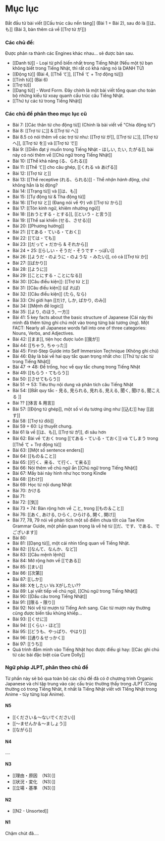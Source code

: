 # Mục lục

Bắt đầu từ bài viết [[Cấu trúc câu nền tảng]] (Bài 1 + Bài 2), sau đó là [[は、も]] (Bài 3, bàn thêm cả về [[Trợ từ が]])
### Các chủ đề:
Được phân ra thành các Engines khác nhau... sẽ được bàn sau.

- [[Danh từ]] - Loại từ phổ biến nhất trong Tiếng Nhật (Nếu một từ bạn không biết trong Tiếng Nhật, thì rất có khả năng nó là DANH TỪ)
- [[Động từ]] (Bài 4, [[Thể て]], [[Thể て + Trợ động từ]])
- [[Tính từ]] (Bài 6)
- [[Trợ từ]]
- [[Dạng từ]] - Word Form. Đây chính là một bài viết tổng quan cho toàn bộ những kiểu từ xoay quanh cấu trúc câu Tiếng Nhật.
- [[Thứ tự các từ trong Tiếng Nhật]]
### Các chủ đề phân theo mục lục cũ
- Bài 7: [[Các thân từ cho động từ]] (Chính là bài viết về "Chia động từ")
- Bài 8: [[Trợ từ に]] & [[Trợ từ へ]]
- Bài 8.5 có nói thêm về các trợ từ như: [[Trợ từ が]], [[Trợ từ に]], [[Trợ từ へ]], [[Trợ từ を]] và [[Trợ từ で]]
- Bài 9: [[Diễn đạt ý muốn trong Tiếng Nhật - ほしい, たい, たがる]], bài này có nói thêm về [[Chủ ngữ trong Tiếng Nhật]]
- Bài 10: [[Thể khả năng (る、られる)]]
- Bài 11: [[Thể て]] cho câu ghép, [[くれる và あげる]]
- Bài 12: [[Trợ từ と]]
- Bài 13: [[Thể receptive (れる、られる)]] - Thể *nhận hành động*, chứ không hẳn là bị động?
- Bài 14: [[Trạng từ]] và [[は、も]]
- Bài 15: [[Tự động từ & Tha động từ]]
- Bài 16: [[Trợ từ と]] (Đang nói về や) với [[Trợ từ から]]
- Bài 17: [[Tôn kính ngữ, khiêm nhường ngữ]]
- Bài 18: [[おうとする・とする]], [[という・と言う]]
- Bài 19: [[Thể sai khiến (せる、させる)]]
- Bài 20: [[Phương hướng]]
- Bài 21: [[てある・ている・ておく]]
- Bài 22: [[ては・ても]]
- Bài 23: [[だって + だから & それから]]
- Bài 24 + 25: [[らしい・そうだ・そうです・っぽい]]
- Bài 26: [[ようだ・のように・のような ・みたい]], có cả [[Trợ từ か]]
- Bài 27: [[ばかり]]
- Bài 28: [[ように]]
- Bài 29: [[ことにする・ことになる]]
- Bài 30: [[Câu điều kiện]]: [[Trợ từ と]]
- Bài 31: [[Câu điều kiện]] (ば れば)
- Bài 32: [[Câu điều kiện]] (たら, なら)
- Bài 33: Chỉ giới hạn [[だけ, しか, ばかり, のみ]]
- Bài 34: [[Mệnh đề logic]]
- Bài 35: [[より, のほう, 一方]]
- Bài 41: 5 key facts about the basic structure of Japanese (Cái này thì mình đã thêm từng ghi chú một vào trong từng bài tương ứng). Một FACT: Nearly all Japanese words fall into one of three categories: Nouns, Verbs, and Adjectives.
- Bài 42: [[まま]], tiện học được luôn [[我が]]
- Bài 44: [[ちゃう, ちゃった]]
- Bài 45: First-Step Guide into Self Immersion Technique (Không ghi chú)
- Bài 46: Đây là bài về hai quy tắc quan trọng nhất cho: [[Thứ tự các từ trong Tiếng Nhật]]
- Bài 47 -> 48: Để trống, học về quy tắc chung trong Tiếng Nhật
- Bài 49: [[もらう・てもらう]]
- Bài 50: [[させてもらう]]
- Bài 51 -> 53: Tiêu thụ nội dung và phân tích câu Tiếng Nhật
- Bài 54: [[Bất quy tắc - 見る, 見られる, 見れる, 見える, 聞く, 聞ける, 聞こえる ]]
- Bài ?? [[体言 & 用言]]
- Bài 57: [[Động từ ghép]], một số ví dụ tương ứng như [[込む]] hay [[出す]]
- Bài 58: [[Trợ từ đôi]]
- Bài 59 + 60: Lý thuyết chung.
- Bài 61 là về [[は、も]], [[Trợ từ が]], đi sâu hơn
- Bài 62:  Bài về ておく trong [[てある・ている・ておく]] và てしまう trong [[Thể て + Trợ động từ]]
- Bài 63: [[Một số sentence enders]]
- Bài 64: [[もの＆こと]]
- Bài 65: [[行く、来る、て行く、て来る]]
- Bài 66: Nói thêm về chủ ngữ ẩn [[Chủ ngữ trong Tiếng Nhật]]
- Bài 67: Mấy bài này hình như học trong Kindle
- Bài 68: [[わけ]]
- Bài 69: Học từ nội dung Nhật
- Bài 70: かける
- Bài 71:
- Bài 72: [[気]]
- Bài 73 + 74: Bàn rộng hơn về こと, trong [[もの＆こと]]
- Bài 76: [[あく, あける, ひらく, ひらける, 開く, 開け]]
- Bài 77, 78, 79 nói về phân tích một số điểm chưa tốt của Tae Kim Grammar Guide, một phần quan trọng là về hệ từ [[だ、です、である、でございます]]
- Bài 80: 
- Bài 81: [[Dạng từ]], một cái nhìn tổng quan về Tiếng Nhật.
- Bài 82: [[なんて、なんか、など]]
- Bài 83: [[Câu mệnh lệnh]]
- Bài 84: Mở rộng hơn về [[である]]
- Bài 85: [[まい]]
- Bài 86: [[次第]]
- Bài 87: [[しか]]
- Bài 88: Xをしたい Vs Xがしたい??
- Bài 89: Lại viết tiếp về chủ ngữ, [[Chủ ngữ trong Tiếng Nhật]]
- Bài 90: [[Dấu câu trong Tiếng Nhật]]
- Bài 91: [[限る・限り]]
- Bài 92: Nói về từ mượn từ Tiếng Anh sang. Các từ mượn này thường cũng được biến tấu khủng khiếp...
- Bài 93: [[くせに]]
- Bài 94: [[くらい・ほど]]
- Bài 95: [[どうも、やっぱり、やはり]]
- Bài 96: [[通り＆せっかく]]
- Bài 97: [[うち]]
- Quá trình đắm mình vào Tiếng Nhật học được điều gì hay: [[Các ghi chú từ các bài đặc biệt của Cure Dolly]]
### Ngữ pháp JLPT, phân theo chủ đề
Từ phần này sẽ bỏ qua toàn bộ các chủ đề đã có ở chương trình Organic Japanese và chỉ tập trung vào các cấu trúc thường thấy trong JLPT (Cũng thường có trong Tiếng Nhât, ít nhất là Tiếng Nhật viết với TIếng Nhật trong Anime - tùy từng loại Anime).

#### N5
- [[ください＆〜ないでください]]
- [[〜ませんか＆〜ましょう]]
- [[ながら]]
#### N4
....

#### N3
- [[理由・原因　（N3）]]
- [[状況・変化　（N3）]]
- [[立場・基準　（N3）]]
#### N2
- [[N2 - Unsorted]]

#### N1
Chậm chút đã....